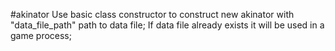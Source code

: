 #akinator
Use basic class constructor to construct new akinator with "data_file_path" path to data file;
If data file already exists it will be used in a game process;
